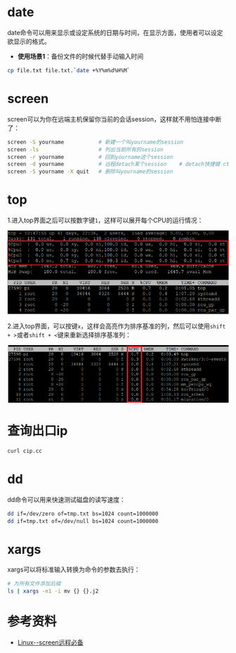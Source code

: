 # date

date命令可以用来显示或设定系统的日期与时间，在显示方面，使用者可以设定欲显示的格式。

- **使用场景1**：备份文件的时候代替手动输入时间

```sh
cp file.txt file.txt.`date +%Y%m%d%H%M`
```

# screen

screen可以为你在远端主机保留你当前的会话session，这样就不用怕连接中断了：

```sh
screen -S yourname           # 新建一个叫yourname的session
screen -ls                   # 列出当前所有的session
screen -r yourname           # 回到yourname这个session
screen -d yourname           # 远程detach某个session    # detach快捷键 ctrl a + d
screen -S yourname -X quit   # 删除叫yourname的session
```

# top

1.进入top界面之后可以按数字键`1`，这样可以展开每个CPU的运行情况：

![top-1](top-1.png)

2.进入top界面，可以按键`x`，这样会高亮作为排序基准的列，然后可以使用`shift + >`或者`shift + <`键来重新选择排序基准列：

![top-x](top-x.png)

# 查询出口ip

```sh
curl cip.cc
```

# dd

dd命令可以用来快速测试磁盘的读写速度：

```sh
dd if=/dev/zero of=tmp.txt bs=1024 count=1000000
dd if=tmp.txt of=/dev/null bs=1024 count=1000000
```

# xargs

xargs可以将标准输入转换为命令的参数去执行：

```sh
# 为所有文件添加后缀
ls | xargs -n1 -i mv {} {}.j2
```

# 参考资料

- [Linux--screen远程必备](https://blog.csdn.net/qq_34243930/article/details/106771285)
